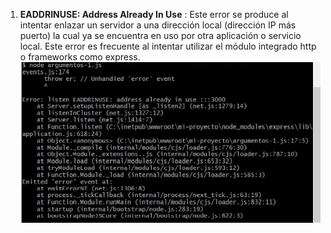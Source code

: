 1. **EADDRINUSE: Address Already In Use** : Este error se produce al intentar enlazar un servidor a una dirección local (dirección IP más
puerto) la cual ya se encuentra en uso por otra aplicación o servicio local. Este error es frecuente al intentar utilizar el módulo integrado http o frameworks como express. ![Referencia Error](img/Errores/01%20EADDRINUSE.png)
